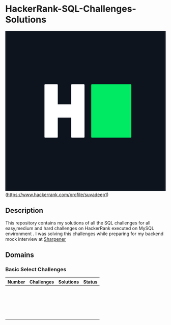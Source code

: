 # HackerRank-SQL-Challenges-Solutions

![hackerRankLogo](./Assets/hackerRankLogo.png)(https://www.hackerrank.com/profile/suvadeep1)

## Description

This repository contains my solutions of all the SQL challenges for all easy,medium and hard challenges on HackerRank executed on MySQL environment . I was solving this challenges while preparing for my backend mock interview at [Sharpener](https://sharpener.tech)

## Domains

### Basic Select Challenges

| Number | Challenges | Solutions | Status |
| ------ | ---------- | --------- | ------ |
|        |            |           |        |
|        |            |           |        |
|        |            |           |        |
|        |            |           |        |
|        |            |           |        |
|        |            |           |        |
|        |            |           |        |
|        |            |           |        |
|        |            |           |        |
|        |            |           |        |
|        |            |           |        |
|        |            |           |        |
|        |            |           |        |
|        |            |           |        |
|        |            |           |        |
|        |            |           |        |
|        |            |           |        |
|        |            |           |        |
|        |            |           |        |
|        |            |           |        |

